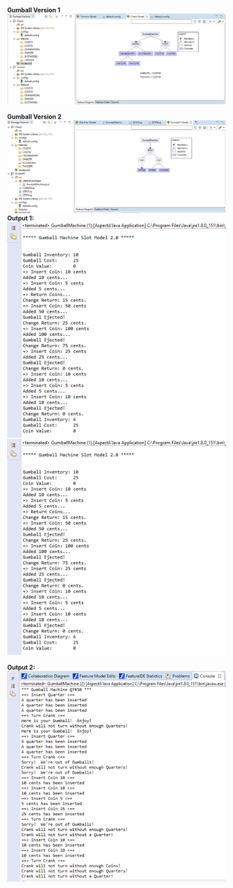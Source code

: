<b>Gumball Version 1</b>
<br>![alt tag](https://github.com/Shridhar-2205/cmpe202/blob/master/lab10/screenshots/Gumball%20V1.png)
<br>
<br>
<b>Gumball Version 2</b>
<br>![alt tag](https://github.com/Shridhar-2205/cmpe202/blob/master/lab10/screenshots/Gumball%20V2.png)
<br>
<b>Output 1:</b><br>
![alt tag](https://github.com/Shridhar-2205/cmpe202/blob/master/lab10/screenshots/G1A.png)<br>
![alt tag](https://github.com/Shridhar-2205/cmpe202/blob/master/lab10/screenshots/G1A.png)<br>
<br>
<b>Output 2:</b><br>
![alt tag](https://github.com/Shridhar-2205/cmpe202/blob/master/lab10/screenshots/G2.png)
<br>
